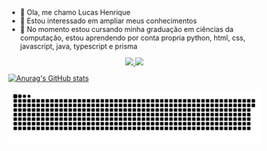 - 👋 Ola, me chamo Lucas Henrique
- 👀 Estou interessado em ampliar meus conhecimentos
- 🌱 No momento estou cursando minha graduação em ciências da computação, estou aprendendo por conta propria python, html, css, javascript, java, typescript e prisma

<div align="center">
  <a href="https://github.com/lucaspk123">
  <img height="170em" src="https://github-readme-stats.vercel.app/api?username=lucaspk123&show_icons=false&theme=dark&include_all_commits=true&count_private=true"/>
  <img height="170em" src="https://github-readme-stats.vercel.app/api/top-langs/?username=lucaspk123&layout=compact&langs_count=7&theme=dark"/>
</div>
 
  [![Anurag's GitHub stats](https://github-readme-stats.vercel.app/api?username=lucaspk123)](https://github.com/anuraghazra/github-readme-stats)
 
  ![Snake animation](https://github.com/lucaspk123/lucaspk123/blob/output/github-contribution-grid-snake.svg)
 
